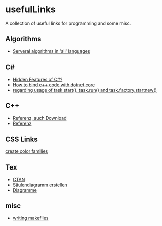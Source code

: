# usefulLinks
A collection of useful links for programming and some misc.

## Algorithms
+ [Serveral algorithms in 'all' languages](https://github.com/TheAlgorithms)

## C#
+ [Hidden Features of C#?](https://stackoverflow.com/questions/9033/hidden-features-of-c/1399130)
+ [How to bind c++ code with dotnet core](https://medium.com/@xaviergeerinck/how-to-bind-c-code-with-dotnet-core-157a121c0aa6)
+ [regarding usage of task.start(), task.run() and task.factory.startnew()](https://stackoverflow.com/questions/29693362/regarding-usage-of-task-start-task-run-and-task-factory-startnew)
<!-- [async await explained with wpf](https://www.youtube.com/watch?v=2moh18sh5p4) -->

## C++

+ [Referenz, auch Download](http://en.cppreference.com/w)
+ [Referenz](http://www.cplusplus.com/reference)

## CSS Links

[create color families](https://uicolors.app/create)

## Tex

+ [CTAN](https://www.ctan.org/)
+ [Säulendiagramm erstellen](http://www.statistiker-wg.de/pgf/tutorials/barplot.htm)
+ [Diagramme](https://latexkurs.github.io/lecture/06_diagramme.pdf)

## misc

+ [writing makefiles](https://www.cs.bu.edu/teaching/cpp/writing-makefiles/)
<!--
not for free :(
+ [Desinfect Article (german)](https://www.heise.de/ct/ausgabe/2014-12-Schaedlingssuche-mit-Desinfec-t-2014-2189627.html)
-->
